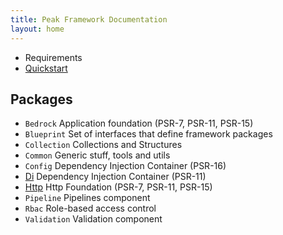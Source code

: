 ```yaml
---
title: Peak Framework Documentation
layout: home
---
```

 - Requirements
 - [Quickstart](quickstart)

## Packages
<div id="packages"></div>

 - ``Bedrock`` Application foundation (PSR-7, PSR-11, PSR-15) 
 - ``Blueprint`` Set of interfaces  that define framework packages
 - ``Collection`` Collections and Structures
 - ``Common`` Generic stuff, tools and utils
 - ``Config`` Dependency Injection Container (PSR-16)
 - [Di](di) Dependency Injection Container (PSR-11)
 - [Http](http) Http Foundation (PSR-7, PSR-11, PSR-15)
 - ``Pipeline`` Pipelines component
 - ``Rbac`` Role-based access control
 - ``Validation`` Validation component
 